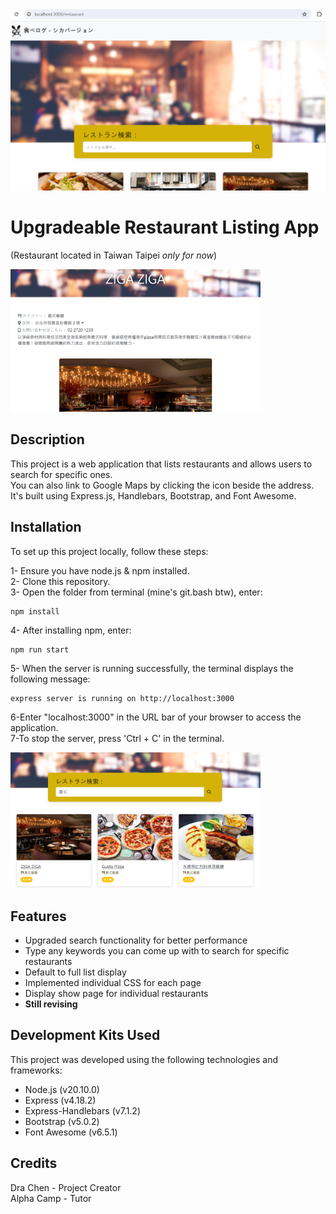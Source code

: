 <img src="https://github.com/teienbiyori/Best-Restaurants-in-Taipei/blob/main/screenshot/restaurant-homepage.png" width="600">

# Upgradeable Restaurant Listing App 
(Restaurant located in Taiwan Taipei _only for now_)  

<img src="https://github.com/teienbiyori/Best-Restaurants-in-Taipei/blob/main/screenshot/restaurant-info.png" width="400">

## Description
This project is a web application that lists restaurants and allows users to search for specific ones.  
You can also link to Google Maps by clicking the icon beside the address.  
It's built using Express.js, Handlebars, Bootstrap, and Font Awesome.  

## Installation 
To set up this project locally, follow these steps:  
  
1- Ensure you have node.js & npm installed.   
2- Clone this repository.  
3- Open the folder from terminal (mine's git.bash btw), enter:
```
npm install
```
4- After installing npm, enter: 
```
npm run start 
```
5- When the server is running successfully, the terminal displays the following message:
```
express server is running on http://localhost:3000
```
6-Enter "localhost:3000" in the URL bar of your browser to access the application.  
7-To stop the server, press 'Ctrl + C' in the terminal.  

<img src="https://github.com/teienbiyori/Best-Restaurants-in-Taipei/blob/main/screenshot/restaurant-search.png" width="400">

## Features
- Upgraded search functionality for better performance
- Type any keywords you can come up with to search for specific restaurants
- Default to full list display  
- Implemented individual CSS for each page  
- Display show page for individual restaurants
- **Still revising**  

## Development Kits Used
This project was developed using the following technologies and frameworks:  

- Node.js (v20.10.0)
- Express (v4.18.2)
- Express-Handlebars (v7.1.2)
- Bootstrap (v5.0.2)
- Font Awesome (v6.5.1)  

## Credits
Dra Chen - Project Creator  
Alpha Camp - Tutor  
